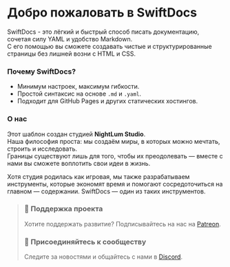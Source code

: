# Добро пожаловать в **SwiftDocs**

SwiftDocs - это лёгкий и быстрый способ писать документацию, сочетая силу YAML и удобство Markdown.  
С его помощью вы сможете создавать чистые и структурированные страницы без лишней возни с HTML и CSS.

### Почему SwiftDocs?
- Минимум настроек, максимум гибкости.
- Простой синтаксис на основе `.md` и `.yaml`.
- Подходит для GitHub Pages и других статических хостингов.

### О нас
Этот шаблон создан студией **NightLum Studio**.  
Наша философия проста: мы создаём миры, в которых можно мечтать, строить и исследовать.  
Границы существуют лишь для того, чтобы их преодолевать — вместе с нами вы сможете воплотить свои идеи в жизнь.

Хотя студия родилась как игровая, мы также разрабатываем инструменты, которые экономят время и помогают сосредоточиться на главном — содержании. SwiftDocs — один из таких инструментов.

>### 🤝 Поддержка проекта
>Хотите поддержать развитие? Подписывайтесь на нас на [Patreon](https://patreon.com/...).
>
>### 💬 Присоединяйтесь к сообществу
>Следите за новостями и общайтесь с нами в [Discord](https://discord.gg/...).  
